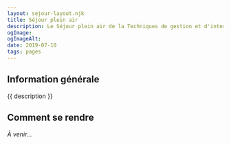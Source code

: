 ```yaml
---
layout: sejour-layout.njk
title: Séjour plein air
description: Le Séjour plein air de la Techniques de gestion et d'intervention en loisir du Cégep de Saint-Laurent.
ogImage:
ogImageAlt:
date: 2019-07-10
tags: pages
---
```

## Information générale
{{ description }}
## Comment se rendre
*À venir...*